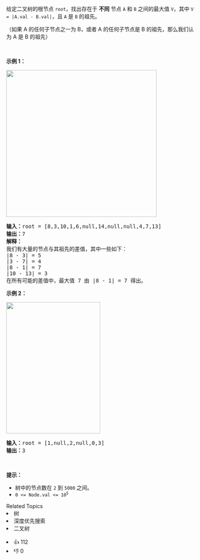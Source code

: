 <p>给定二叉树的根节点 <code>root</code>，找出存在于 <strong>不同</strong> 节点 <code>A</code> 和 <code>B</code> 之间的最大值 <code>V</code>，其中 <code>V = |A.val - B.val|</code>，且 <code>A</code> 是 <code>B</code> 的祖先。</p>

<p>（如果 A 的任何子节点之一为 B，或者 A 的任何子节点是 B 的祖先，那么我们认为 A 是 B 的祖先）</p>

<p> </p>

<p><strong>示例 1：</strong></p>

<p><img alt="" src="https://assets.leetcode.com/uploads/2020/11/09/tmp-tree.jpg" style="width: 400px; height: 390px;" /></p>

<pre>
<strong>输入：</strong>root = [8,3,10,1,6,null,14,null,null,4,7,13]
<strong>输出：</strong>7
<strong>解释： </strong>
我们有大量的节点与其祖先的差值，其中一些如下：
|8 - 3| = 5
|3 - 7| = 4
|8 - 1| = 7
|10 - 13| = 3
在所有可能的差值中，最大值 7 由 |8 - 1| = 7 得出。
</pre>

<p><strong>示例 2：</strong></p>
<img alt="" src="https://assets.leetcode.com/uploads/2020/11/09/tmp-tree-1.jpg" style="width: 250px; height: 349px;" />
<pre>
<strong>输入：</strong>root = [1,null,2,null,0,3]
<strong>输出：</strong>3
</pre>

<p> </p>

<p><strong>提示：</strong></p>

<ul>
	<li>树中的节点数在 <code>2</code> 到 <code>5000</code> 之间。</li>
	<li><code>0 <= Node.val <= 10<sup>5</sup></code></li>
</ul>
<div><div>Related Topics</div><div><li>树</li><li>深度优先搜索</li><li>二叉树</li></div></div><br><div><li>👍 112</li><li>👎 0</li></div>